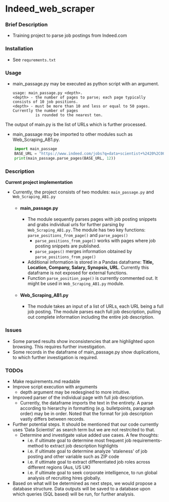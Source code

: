 # Indeed_web_scraper


### Brief Description

- Training project to parse job postings from Indeed.com

### Installation

- See `requrements.txt`

### Usage

- main_passage.py may be executed as python script with an argument.

    ```
    usage: main_passage.py <depth>.
    <depth> - the number of pages to parse; each page typically consists of 10 job positions.
    <depth> - must be more than 10 and less or equal to 50 pages. Currently the number of pages
              is rounded to the nearest ten.
    ```

The output of main.py is the list of URLs which is further processed.
    
    
- main_passage may be imported to other modules such as Web_Scraping_AB1.py.

```python
    import main_passage
    BASE_URL = "https://www.indeed.com/jobs?q=data+scientist+%2420%2C000&l=New+York&start="
    print(main_passage.parse_pages(BASE_URL, 12))
```

### Description

**Current project implementation**

- Currently, the project consists of two modules: `main_passage.py` and `Web_Scraping_AB1.py`
    - #### main_passage.py
        - The module sequently parses pages with job posting snippets and grabs individual urls for further parsing by `    Web_Scraping_AB1.py.`The module has two key functions: `parse_positions_from_page()` and `parse_pages()`
            - `parse_positions_from_page()` works with pages where job posting snippets are published.
            - `parse_pages()` merges information obtained by `parse_positions_from_page()`
        - Additional information is stored in a Pandas dataframe: **Title, Location, Company, Salary, Synopsis, URL**. Currently this dataframe is not exposed for external functions.
        - Function `parse_position_page()` is currently commented out. It might be used in `Web_Scraping_AB1.py` module.

    - #### Web_Scraping_AB1.py
        - The module takes an input of a list of URLs, each URL being a full job posting. The module parses each full job
            description, pulling out complete information including the entire job description.

### Issues

- Some parsed results show inconsistencies that are highlighted upon browsing. This requires further investigation.
- Some records in the dataframe of main_passage.py show duplications, to which further investigation is required.

### TODOs

- Make requirements.md readable
- Improve script execution with arguments
    - depth argument may be redesgined to more intuitive.
- Improved parser of the individual page with full job description.
    - Currently, the dataframe imports the text in the entirety. A parse according to hierarchy in formatting (e.g. bulletpoints,      paragraph order) may be in order. Noted that the format for job description vastly differs between records. 
- Further potential steps. It should be mentioned that our code currently uses 'Data Scientist' as search term but we are not 
restrcited to that.
    - Determine and investigate value added use cases. A few thoughts:
        - i.e. if ultimate goal to determine most frequent job requirements- method to extract job description highlights
        - i.e. if ultimate goal to determine analyze 'staleness' of job posting and other variable such as ZIP code
        - i.e. if uttimate goal to extract differentiated job roles across different regions (Aus, US UK)
        - i.e. if ultimate goal to seek corporate intelligence, to run global analysis of recruiting hires globally.
- Based on what will be determined as next steps, we would propose a database structure. Data outputs will be saved to a database upon which queries (SQL based) will be run, for further analysis.
